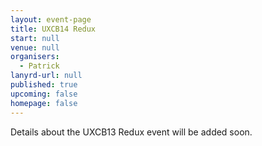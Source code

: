 ```yaml
---
layout: event-page
title: UXCB14 Redux
start: null
venue: null
organisers: 
  - Patrick
lanyrd-url: null
published: true
upcoming: false
homepage: false
---
```


Details about the UXCB13 Redux event will be added soon.
